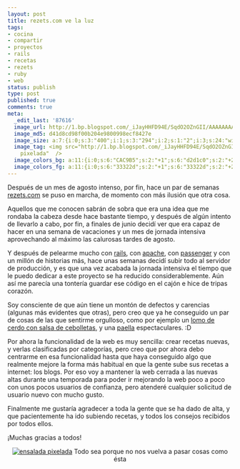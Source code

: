 ```yaml
---
layout: post
title: rezets.com ve la luz
tags:
- cocina
- compartir
- proyectos
- rails
- recetas
- rezets
- ruby
- web
status: publish
type: post
published: true
comments: true
meta:
  _edit_last: '87616'
  image_url: http://1.bp.blogspot.com/_iJayHHFD94E/SqdO2OZnGII/AAAAAAAACTI/uQm5nEf4Bx4/s400/ensaladapixelada.jpg
  image_md5: d41d8cd98f00b204e9800998ecf8427e
  image_size: a:7:{i:0;s:3:"400";i:1;s:3:"294";i:2;s:1:"2";i:3;s:24:"width="400" height="294"";s:4:"bits";s:1:"8";s:8:"channels";s:1:"3";s:4:"mime";s:10:"image/jpeg";}
  image_tag: <img src="http://1.bp.blogspot.com/_iJayHHFD94E/SqdO2OZnGII/AAAAAAAACTI/uQm5nEf4Bx4/s400/ensaladapixelada.jpg?w=560"   alt="ensalada
    pixelada"  />
  image_colors_bg: a:11:{i:0;s:6:"CAC9B5";s:2:"+1";s:6:"d2d1c0";s:2:"+2";s:6:"d8d7c8";s:2:"+3";s:6:"e5e5db";s:2:"+4";s:6:"f2f1ec";s:2:"+5";s:6:"fafaf8";i:-1;s:6:"acab9a";i:-2;s:6:"989788";i:-3;s:6:"65655b";i:-4;s:6:"33322d";i:-5;s:6:"141412";}
  image_colors_fg: a:11:{i:0;s:6:"33322d";s:2:"+1";s:6:"33322d";s:2:"+2";s:6:"33322d";s:2:"+3";s:6:"65655b";s:2:"+4";s:6:"65655b";s:2:"+5";s:6:"65655b";i:-1;s:6:"000000";i:-2;s:6:"000000";i:-3;s:6:"e5e5db";i:-4;s:6:"cac9b5";i:-5;s:6:"cac9b5";}
---
```

Después de un mes de agosto intenso, por fin, hace un par de semanas <a href="http://www.rezets.com" title="comparte tus recetas">rezets.com</a> se puso en marcha, de momento con más ilusión que otra cosa.

Aquellos que me conocen sabrán de sobra que era una idea que me rondaba la cabeza desde hace bastante tiempo, y después de algún intento de llevarlo a cabo, por fin, a finales de junio decidí ver que era capaz de hacer en una semana de vacaciones y un mes de jornada intensiva aprovechando al máximo las calurosas tardes de agosto.

Y después de pelearme mucho con <a href="http://rubyonrails.org/">rails</a>, con <a href="http://apache.org/">apache</a>, con <a href="http://www.modrails.com/">passenger</a> y con un millón de historias más, hace unas semanas decidí subir todo al servidor de producción, y es que una vez acabada la jornada intensiva el tiempo que le puedo dedicar a este proyecto se ha reducido considerablemente. Aún así me parecía una tontería guardar ese código en el cajón e hice de tripas corazón.

Soy consciente de que aún tiene un montón de defectos y carencias (algunas más evidentes que otras), pero creo que ya he conseguido un par de cosas de las que sentirme orgulloso, como por ejemplo un <a href="http://www.rezets.com/users/arctarus/recipes/11-lomo-de-cerdo-en-salsa-de-cebolletas">lomo de cerdo con salsa de cebolletas</a>, y una <a href="http://www.rezets.com/users/arctarus/recipes/6-paella-sencilla">paella</a> espectaculares. :D

Por ahora la funcionalidad de la web es muy sencilla: crear recetas nuevas, y verlas clasificadas por categorías, pero creo que por ahora debo centrarme en esa funcionalidad hasta que haya conseguido algo que realmente mejore la forma más habitual en que la gente sube sus recetas a internet: los blogs. Por eso voy a mantener la web cerrada a las nuevas altas durante una temporada para poder ir mejorando la web poco a poco con unos pocos usuarios de confianza, pero atenderé cualquier solicitud de usuario nuevo con mucho gusto.

Finalmente me gustaría agradecer a toda la gente que se ha dado de alta, y que pacientemente ha ido subiendo recetas, y todos los consejos recibidos por todos ellos.

¡Muchas gracias a todos!

<div style="text-align:center;">
<a href="http://www.dosisdiarias.com/2009/09/2009-09-09.html" title="ensalada pixelada de Alberto Montt"><img src="http://1.bp.blogspot.com/_iJayHHFD94E/SqdO2OZnGII/AAAAAAAACTI/uQm5nEf4Bx4/s400/ensaladapixelada.jpg" alt="ensalada pixelada" /></a>
Todo sea porque no nos vuelva a pasar cosas como ésta
</div>
